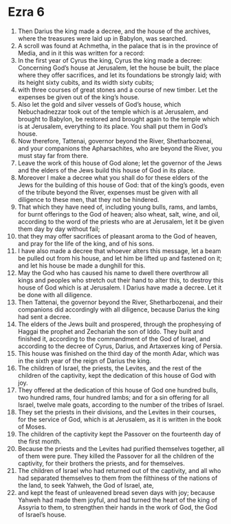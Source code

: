 ﻿
# Ezra 6
1. Then Darius the king made a decree, and the house of the archives, where the treasures were laid up in Babylon, was searched. 
2. A scroll was found at Achmetha, in the palace that is in the province of Media, and in it this was written for a record: 
3. In the first year of Cyrus the king, Cyrus the king made a decree: Concerning God’s house at Jerusalem, let the house be built, the place where they offer sacrifices, and let its foundations be strongly laid; with its height sixty cubits, and its width sixty cubits; 
4. with three courses of great stones and a course of new timber. Let the expenses be given out of the king’s house. 
5. Also let the gold and silver vessels of God’s house, which Nebuchadnezzar took out of the temple which is at Jerusalem, and brought to Babylon, be restored and brought again to the temple which is at Jerusalem, everything to its place. You shall put them in God’s house. 
6. Now therefore, Tattenai, governor beyond the River, Shetharbozenai, and your companions the Apharsachites, who are beyond the River, you must stay far from there. 
7. Leave the work of this house of God alone; let the governor of the Jews and the elders of the Jews build this house of God in its place. 
8. Moreover I make a decree what you shall do for these elders of the Jews for the building of this house of God: that of the king’s goods, even of the tribute beyond the River, expenses must be given with all diligence to these men, that they not be hindered. 
9. That which they have need of, including young bulls, rams, and lambs, for burnt offerings to the God of heaven; also wheat, salt, wine, and oil, according to the word of the priests who are at Jerusalem, let it be given them day by day without fail; 
10. that they may offer sacrifices of pleasant aroma to the God of heaven, and pray for the life of the king, and of his sons. 
11. I have also made a decree that whoever alters this message, let a beam be pulled out from his house, and let him be lifted up and fastened on it; and let his house be made a dunghill for this. 
12. May the God who has caused his name to dwell there overthrow all kings and peoples who stretch out their hand to alter this, to destroy this house of God which is at Jerusalem. I Darius have made a decree. Let it be done with all diligence. 
13. Then Tattenai, the governor beyond the River, Shetharbozenai, and their companions did accordingly with all diligence, because Darius the king had sent a decree. 
14. The elders of the Jews built and prospered, through the prophesying of Haggai the prophet and Zechariah the son of Iddo. They built and finished it, according to the commandment of the God of Israel, and according to the decree of Cyrus, Darius, and Artaxerxes king of Persia. 
15. This house was finished on the third day of the month Adar, which was in the sixth year of the reign of Darius the king. 
16. The children of Israel, the priests, the Levites, and the rest of the children of the captivity, kept the dedication of this house of God with joy. 
17. They offered at the dedication of this house of God one hundred bulls, two hundred rams, four hundred lambs; and for a sin offering for all Israel, twelve male goats, according to the number of the tribes of Israel. 
18. They set the priests in their divisions, and the Levites in their courses, for the service of God, which is at Jerusalem, as it is written in the book of Moses. 
19. The children of the captivity kept the Passover on the fourteenth day of the first month. 
20. Because the priests and the Levites had purified themselves together, all of them were pure. They killed the Passover for all the children of the captivity, for their brothers the priests, and for themselves. 
21. The children of Israel who had returned out of the captivity, and all who had separated themselves to them from the filthiness of the nations of the land, to seek Yahweh, the God of Israel, ate, 
22. and kept the feast of unleavened bread seven days with joy; because Yahweh had made them joyful, and had turned the heart of the king of Assyria to them, to strengthen their hands in the work of God, the God of Israel’s house. 
